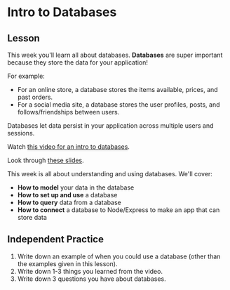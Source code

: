 # Intro to Databases

## Lesson

This week you'll learn all about databases. **Databases** are super important because they store the data for your application!

For example:

- For an online store, a database stores the items available, prices, and past orders.
- For a social media site, a database stores the user profiles, posts, and follows/friendships between users.

Databases let data persist in your application across multiple users and sessions.

Watch [this video for an intro to databases](https://www.youtube.com/watch?v=wR0jg0eQsZA).

Look through [these slides](https://docs.google.com/presentation/d/1oMn7IsFa5wf5aGcdsGf8ba3NdydYRO091maTJLxTb_E).

This week is all about understanding and using databases. We'll cover:

- **How to model** your data in the database
- **How to set up and use** a database
- **How to query** data from a database
- **How to connect** a database to Node/Express to make an app that can store data

## Independent Practice

1.  Write down an example of when you could use a database (other than the examples given in this lesson).
2.  Write down 1-3 things you learned from the video.
3.  Write down 3 questions you have about databases.
